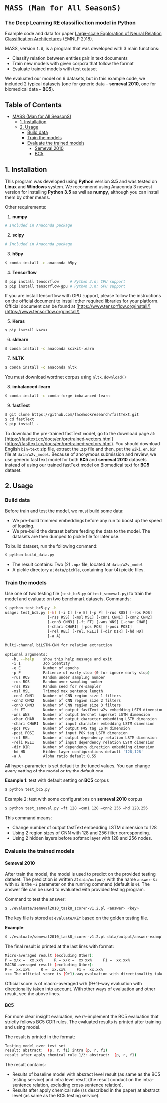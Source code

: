 # ``MASS (Man for All SeasonS)``
### The Deep Learning RE classification model in Python

Example code and data for paper [Large-scale Exploration of Neural Relation Classification Architectures](http://www.aclweb.org/anthology/D18-1250) (EMNLP 2018).

MASS, version ``1.0``, is a program that was developed with 3 main functions:

- Classify relation between entities pair in text documents
- Train new models with given corpora that follow the format
- Evaluate trained models with test dataset

We evaluated our model on 6 datasets, but in this example code, we included 2 typical datasets (one for generic data – **semeval 2010**, one for biomedical data – **BC5**). 


## Table of Contents
- [MASS (Man for All SeasonS)](#mass--man-for-all-seasons-)
  * [1. Installation](#1-installation)
  * [2. Usage](#2-usage)
    + [Build data](#build-data)
    + [Train the models](#train-the-models)
    + [Evaluate the trained models](#evaluate-the-trained-models)
      - [Semeval 2010](#semeval-2010)
      - [BC5](#bc5)
##

## 1. Installation

This program was developed using **Python** version **3.5** and was tested on **Linux** and **Windows** system. We recommend using Anaconda 3 newest version for installing **Python 3.5** as well as **numpy**, although you can install them by other means. 

Other requirements: 
 1. **numpy**
```sh
# Included in Anaconda package
```

 2. **scipy**
```sh
# Included in Anaconda package
```

 3. **h5py** 
```sh
$ conda install -c anaconda h5py 
```

 4. **Tensorflow** 
```sh
$ pip install tensorflow     # Python 3.n; CPU support 
$ pip install tensorflow-gpu # Python 3.n; GPU support 
```
If you are install tensorflow with GPU support, please follow the instructions on the official document to install other required libraries for your platform. Official document can be found at [https://www.tensorflow.org/install/](https://www.tensorflow.org/install/)  

 5. **Keras**
```sh
$ pip install keras 
```

 6. **sklearn**
```sh
$ conda install -c anaconda scikit-learn
```

 7. **NLTK**
```sh
$ conda install -c anaconda nltk
``` 
You must download wordnet corpus using ``nltk.download()`` 

 8. **imbalanced-learn**
```sh
$ conda install -c conda-forge imbalanced-learn
```
 
 9. **fastText**
```sh
$ git clone https://github.com/facebookresearch/fastText.git 
$ cd fastText 
$ pip install . 
```
To download the pre-trained fastText model, go to the download page at: [https://fasttext.cc/docs/en/pretrained-vectors.html](https://fasttext.cc/docs/en/pretrained-vectors.html). You should download English ``bin+text`` zip file, extract the .zip file and then, put the ``wiki.en.bin`` file at ``data/w2v_model``. Because of anonymous submission and review, we use generic fastText model for both **BC5** and **semeval 2010** datasets instead of using our trained fastText model on Biomedical text for **BC5** dataset.

## 2. Usage 
### Build data
Before train and test the model, we must build some data: 

 - We pre-build trimmed embeddings before any run to boost up the speed of loading. 
 - We pre-build the dataset before feeding the data to the    model. The datasets are then dumped to pickle file for later use.

To build dataset, run the following command: 
```sh
$ python build_data.py 
```

 - The result contains:  Two (2) ``.npz`` file, located at ``data/w2v_model``
 - A pickle directory at ``data/pickle``, containing four (4) pickle files.

### Train the models
Use one of two testing file (``test_bc5.py`` or ``test_semeval.py``) to train the model and evaluate on two benchmark datasets. 
Commands: 
```sh
$ python test_bc5.py -h 
usage: test_bc5.py [-h] [-i I] [-e E] [-p P] [-rus RUS] [-ros ROS]
                   [-rss RSS] [-msl MSL] [-cnn1 CNN1] [-cnn2 CNN2]
                   [-cnn3 CNN3] [-ft FT] [-wns WNS] [-char CHAR]
                   [-chari CHARI] [-pos POS] [-posi POSI]
                   [-rel REL] [-reli RELI] [-dir DIR] [-hd HD]
                   [-a A] 
 
Multi-channel biLSTM-CNN for relation extraction 
 
optional arguments:
   -h, --help    show this help message and exit
   -i I          Job identity
   -e E          Number of epochs
   -p P          Patience of early stop (0 for ignore early stop)
   -rus RUS      Random under sampling number
   -ros ROS      Random over sampling number
   -rss RSS      Random seed for re-sampler
   -msl MSL      Trimmed max sentence length
   -cnn1 CNN1    Number of CNN region size 1 filters
   -cnn2 CNN2    Number of CNN region size 2 filters
   -cnn3 CNN3    Number of CNN region size 3 filters
   -ft FT        Number of output fastText w2v embedding LSTM dimension
   -wns WNS      Number of output Wordnet superset LSTM dimension
   -char CHAR    Number of output character embedding LSTM dimension
   -chari CHARI  Number of input character embedding LSTM dimension
   -pos POS      Number of output POS tag LSTM dimension
   -posi POSI    Number of input POS tag LSTM dimension
   -rel REL      Number of output dependency relation LSTM dimension
   -reli RELI    Number of input dependency relation LSTM dimension
   -dir DIR      Number of dependency direction embedding dimension
   -hd HD        Hidden layer configurations default '128,128'
   -a A          Alpha ratio default 0.55 
```

All hyper-parameter is set default to the tuned values. You can change every setting of the model or try the default one. 

**Example 1**: test with default setting on **BC5** corpus 
```sh
$ python test_bc5.py 
```

Example 2: test with some configurations on **semeval 2010** corpus 
```sh
$ python test_semeval.py –ft 128 –cnn1 128 –cnn2 256 –hd 128,256 
```
This command means:
 - Change number of output fastText embedding LSTM dimension to 128
 - Using 2 region sizes of CNN with 128 and 256 filter corresponding.
 - Using 2 hidden layers before softmax layer with 128 and 256 nodes.

### Evaluate the trained models 
#### Semeval 2010
After train the model, the model is used to predict on the provided testing dataset. The prediction is written at ``data/output/`` with the name ``answer-$i`` with ``$i`` is the ``–i`` parameter on the running command (default is ``0``). The answer file can be used to evaluated with provided testing program. 

Command to test the answer: 
```sh
$ ./evaluate/semeval2010_task8_scorer-v1.2.pl <answer> <key> 
```
The key file is stored at ``evaluate/KEY`` based on the golden testing file. 

**Example**: 
```sh
$ ./evaluate/semeval2010_task8_scorer-v1.2.pl data/output/answer-example evaluate/KEY 
```
The final result is printed at the last lines with format: 
```sh
Micro-averaged result (excluding Other): 
P = x/x =  xx.xx%     R = x/x =  xx.xx%     F1 =  xx.xx% 
MACRO-averaged result (excluding Other): 
P =  xx.xx%     R =  xx.xx%     F1 =  xx.xx% 
<<< The official score is (9+1)-way evaluation with directionality taken into account: macro-averaged F1 = xx.xx% >>>
```

Official score is of macro-averaged with (9+1)-way evaluation with directionality taken into account. With other ways of evaluation and other result, see the above lines. 

#### BC5
For more clear insight evaluation, we re-implement the BC5 evaluation that strictly follows BC5 CDR rules. 
The evaluated results is printed after training and using model. 

The result is printed in the format: 
```sh
Testing model over test set 
result: abstract:  (p, r, f1) intra (p, r, f1) 
result after apply chemical rule 1/2: abstract:  (p, r, f1) 
```

The result contains:
 - Results of baseline model with abstract level result (as same as the BC5 testing service) and intra level result (the result conduct on the intra-sentence relation, excluding cross-sentence relation).
 - Results after apply chemical rule (as described in the paper) at abstract level (as same as the BC5 testing service).
